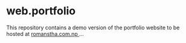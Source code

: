 # web.portfolio
This repository contains a demo version of the portfolio website to be hosted at  <a href="https://romanstha.com.np">  romanstha.com.np <a/> ...
